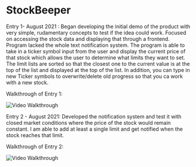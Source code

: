 # StockBeeper

Entry 1- August 2021 : Began developing the initial demo of the product with very simple, rudamentary concepts to test if the idea could work. Focused on accessing the stock data and displaying that through a frontend. Program lacked the whole text notification system. The program is able to take in a ticker symbol input from the user and display the current price of that stock which allows the user to determine what limits they want to set. The limit lists are sorted so that the closest one to the current value is at the top of the list and displayed at the top of the list. In addition, you can type in new Ticker symbols to overwrite/delete old progress so that you ca work with a new stock.

Walkthrough of Entry 1:

<img src='http://g.recordit.co/RnSAVcPXQY.gif' title='Video Walkthrough' width='' alt='Video Walkthrough' />

Entry 2 - August 2021: Developed the notification system and test it with closed market conditions where the price of the stock would remain constant. I am able to add at least a single limit and get notified when the stock reaches that limit.

Walkthrough of Entry 2:

<img src='http://g.recordit.co/x9htOPDY4v.gif' title='Video Walkthrough' width='' alt='Video Walkthrough' />
  
  
